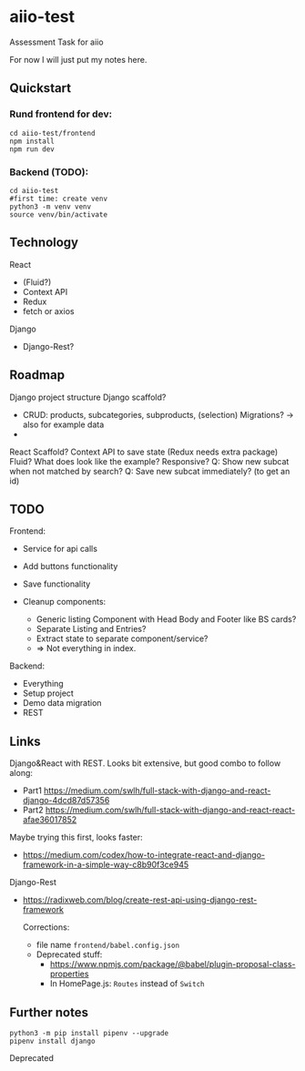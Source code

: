 # aiio-test

Assessment Task for aiio

For now I will just put my notes here.

## Quickstart

### Rund frontend for dev:

    cd aiio-test/frontend
    npm install
    npm run dev

### Backend (TODO):

    cd aiio-test
    #first time: create venv
    python3 -m venv venv
    source venv/bin/activate

## Technology

React

- (Fluid?)
- Context API
- Redux
- fetch or axios

Django

- Django-Rest?

## Roadmap

Django project structure
Django scaffold?

- CRUD: products, subcategories, subproducts, (selection)
  Migrations? -> also for example data
-

React
Scaffold?
Context API to save state (Redux needs extra package)
Fluid? What does look like the example?
Responsive?
Q: Show new subcat when not matched by search?
Q: Save new subcat immediately? (to get an id)

## TODO

Frontend:

- Service for api calls
- Add buttons functionality
- Save functionality
- Cleanup components:

  - Generic listing Component with Head Body and Footer like BS cards?
  - Separate Listing and Entries?
  - Extract state to separate component/service?
  - => Not everything in index.

Backend:

- Everything
- Setup project
- Demo data migration
- REST

## Links

Django&React with REST. Looks bit extensive, but good combo to follow along:

- Part1 https://medium.com/swlh/full-stack-with-django-and-react-django-4dcd87d57356
- Part2 https://medium.com/swlh/full-stack-with-django-and-react-react-afae36017852

Maybe trying this first, looks faster:

- https://medium.com/codex/how-to-integrate-react-and-django-framework-in-a-simple-way-c8b90f3ce945

Django-Rest

- https://radixweb.com/blog/create-rest-api-using-django-rest-framework

  Corrections:

  - file name `frontend/babel.config.json`
  - Deprecated stuff:
    - https://www.npmjs.com/package/@babel/plugin-proposal-class-properties
    - In HomePage.js: `Routes` instead of `Switch`

## Further notes

    python3 -m pip install pipenv --upgrade
    pipenv install django

Deprecated
